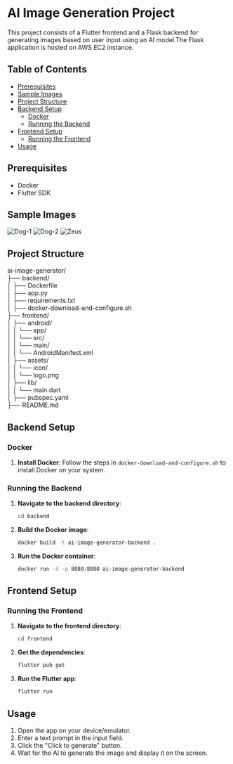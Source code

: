 # AI Image Generation Project

This project consists of a Flutter frontend and a Flask backend for generating images based on user input using an AI model.The Flask application is hosted on AWS EC2 instance.

## Table of Contents

- [Prerequisites](#prerequisites)
- [Sample Images](#sample-images)
- [Project Structure](#project-structure)
- [Backend Setup](#backend-setup)
  - [Docker](#docker)
  - [Running the Backend](#running-the-backend)
- [Frontend Setup](#frontend-setup)
  - [Running the Frontend](#running-the-frontend)
- [Usage](#usage)
  

## Prerequisites

- Docker
- Flutter SDK

## Sample Images

![Dog-1](https://github.com/amith0206/AI_Image_Generator/blob/main/asset/dog-1.png)
![Dog-2](https://github.com/amith0206/AI_Image_Generator/blob/main/asset/dog-2.png)
![Zeus](https://github.com/amith0206/AI_Image_Generator/blob/main/asset/zeus.png)

## Project Structure
ai-image-generator/ <br>
├── backend/ <br>
│ ├── Dockerfile <br>
│ ├── app.py <br>
│ ├── requirements.txt <br>
│ ├── docker-download-and-configure.sh <br>
├── frontend/ <br>
│ ├── android/ <br>
│ │ └── app/ <br>
│ │ └── src/ <br>
│ │ └── main/ <br>
│ │ └── AndroidManifest.xml <br>
│ ├── assets/ <br>
│ │ └── icon/ <br>
│ │ └── logo.png <br>
│ ├── lib/ <br>
│ │ └── main.dart <br> 
│ ├── pubspec.yaml <br>
├── README.md


## Backend Setup

### Docker

1. **Install Docker**: Follow the steps in `docker-download-and-configure.sh` to install Docker on your system.

### Running the Backend

1. **Navigate to the backend directory**:
    ```sh
    cd backend
    ```

2. **Build the Docker image**:
    ```sh
    docker build -t ai-image-generator-backend .
    ```

3. **Run the Docker container**:
    ```sh
    docker run -d -p 8080:8080 ai-image-generator-backend
    ```

## Frontend Setup

### Running the Frontend

1. **Navigate to the frontend directory**:
    ```sh
    cd frontend
    ```

2. **Get the dependencies**:
    ```sh
    flutter pub get
    ```

3. **Run the Flutter app**:
    ```sh
    flutter run
    ```

## Usage

1. Open the app on your device/emulator.
2. Enter a text prompt in the input field.
3. Click the "Click to generate" button.
4. Wait for the AI to generate the image and display it on the screen.





